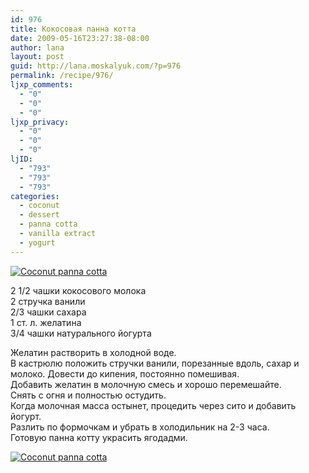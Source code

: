 ```yaml
---
id: 976
title: Кокосовая панна котта
date: 2009-05-16T23:27:38-08:00
author: lana
layout: post
guid: http://lana.moskalyuk.com/?p=976
permalink: /recipe/976/
ljxp_comments:
  - "0"
  - "0"
  - "0"
ljxp_privacy:
  - "0"
  - "0"
  - "0"
ljID:
  - "793"
  - "793"
  - "793"
categories:
  - coconut
  - dessert
  - panna cotta
  - vanilla extract
  - yogurt
---
```

<a class="flickr-image alignnone" title="Coconut panna cotta" rel="flickr-mgr" href="http://www.flickr.com/photos/67405678@N00/3497882298/"><img class="flickr-medium" src="http://farm4.static.flickr.com/3345/3497882298_faf740fbe5.jpg" alt="Coconut panna cotta" /></a>

2 1/2 чашки кокосового молока  
2 стручка ванили  
2/3 чашки сахара  
1 ст. л. желатина  
3/4 чашки натурального йогурта

Желатин растворить в холодной воде.  
В кастрюлю положить стручки ванили, порезанные вдоль, сахар и молоко. Довести до кипения, постоянно помешивая.  
Добавить желатин в молочную смесь и хорошо перемешайте.  
Снять с огня и полностью остудить.  
Когда молочная масса остынет, процедить через сито и добавить йогурт.  
Разлить по формочкам и убрать в холодильник на 2-3 часа.  
Готовую панна котту украсить ягодадми.

<a class="flickr-image alignnone" title="Coconut panna cotta" rel="flickr-mgr" href="http://www.flickr.com/photos/67405678@N00/3497881356/"><img class="flickr-medium" src="http://farm4.static.flickr.com/3302/3497881356_78369b63c1.jpg" alt="Coconut panna cotta" /></a>